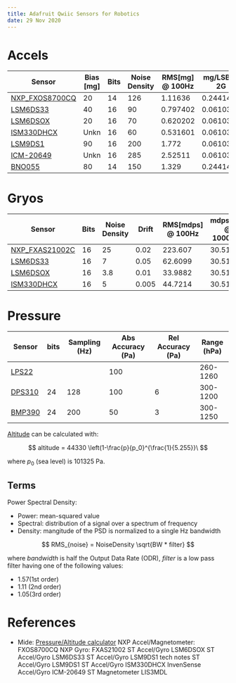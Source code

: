 ```yaml
---
title: Adafruit Qwiic Sensors for Robotics
date: 29 Nov 2020
---
```


# Accels

| Sensor               | Bias [mg]  | Bits | Noise Density | RMS[mg] @ 100Hz | mg/LSB @ 2G |
|----------------------|------------|------|---------------|-----------------|-------------|
| [NXP_FXOS8700CQ][i1] | 20         | 14   | 126           | 1.11636         | 0.244141    |
| [LSM6DS33][i2]       | 40         | 16   | 90            | 0.797402        | 0.0610352
| [LSM6DSOX][i3]       | 20         | 16   | 70            | 0.620202        | 0.0610352
| [ISM330DHCX][i4]     | Unkn       | 16   | 60            | 0.531601        | 0.0610352
| [LSM9DS1][i5]        | 90         | 16   | 200           | 1.772           | 0.0610352
| [ICM-20649][i6]      | Unkn       | 16   | 285           | 2.52511         | 0.0610352
| [BNO055][i7]         | 80         | 14   | 150           | 1.329           | 0.244141

# Gryos

| Sensor               | Bits  | Noise Density | Drift | RMS[mdps] @ 100Hz | mdps/LSB @ 1000dps | dps @ 26C |
|----------------------|-------|---------------|-------|-------------------|--------------------|-----------|
| [NXP_FXAS21002C][i1] | 16    | 25            | 0.02  | 223.607           | 30.5176            | 0.52 |
| [LSM6DS33][i2]       | 16    | 7             | 0.05  | 62.6099           | 30.5176            | 1.3 |
| [LSM6DSOX][i3]       | 16    | 3.8           | 0.01  | 33.9882           | 30.5176            | 0.26 |
| [ISM330DHCX][i4]     | 16    | 5             | 0.005 | 44.7214           | 30.5176            | 0.13 |

# Pressure

| Sensor       | bits | Sampling (Hz) | Abs Accuracy (Pa) | Rel Accuracy (Pa) | Range (hPa) |
|--------------|------|---------------|-------------------|-------------------|-------------|
| [LPS22][p1]  |      |               | 100               |                   | 260-1260 |
| [DPS310][p2] | 24   | 128           | 100               | 6                 | 300-1200 |
| [BMP390][p3] | 24   | 200           | 50                | 3                 | 300-1250 | 

[Altitude][peqn] can be calculated with:

$$
altitude = 44330 \left(1-\frac{p}{p_0}^{\frac{1}{5.255}}\
$$

where $p_0$ (sea level) is 101325 Pa.

## Terms

Power Spectral Density:

- Power: mean-squared value
- Spectral: distribution of a signal over a spectrum of frequency
- Density: mangitude of the PSD is normalized to a single Hz bandwidth

$$
RMS_{noise} = NoiseDensity \sqrt{BW * filter}
$$

where $bandwidth$ is half the Output Data Rate (ODR), $filter$ is a low pass filter having one of the following values:

- 1.57(1st order)
- 1.11 (2nd order)
- 1.05(3rd order)

# References

- Mide: [Pressure/Altitude calculator](https://www.mide.com/air-pressure-at-altitude-calculator)
 NXP Accel/Magnetometer: FXOS8700CQ
 NXP Gyro: FXAS21002
ST Accel/Gyro LSM6DSOX
ST Accel/Gyro LSM6DS33
ST Accel/Gyro LSM9DS1 tech notes
ST Accel/Gyro LSM9DS1
ST Accel/Gyro ISM330DHCX
InvenSense Accel/Gyro ICM-20649
ST Magnetometer LIS3MDL


[i1]: https://www.adafruit.com/product/3463
[i2]: https://www.adafruit.com/product/4485
[i3]: https://www.adafruit.com/product/4517
[i4]: https://www.adafruit.com/product/4502
[i5]: https://www.adafruit.com/product/4634
[i6]: https://www.adafruit.com/product/4464
[i7]: https://www.adafruit.com/product/4646

[peqn]: https://cdn-shop.adafruit.com/datasheets/BST-BMP180-DS000-09.pdf
[p1]: https://www.adafruit.com/product/4633
[p2]: https://www.adafruit.com/product/4494
[p3]: https://www.adafruit.com/product/4816
